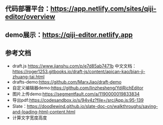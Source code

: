 ## 代码部署平台：https://app.netlify.com/sites/qiji-editor/overview
## demo展示：https://qiji-editor.netlify.app

## 参考文档
- draft.js https://www.jianshu.com/p/e7d85ab7471b 中文文档：https://roger1253.gitbooks.io/draft-js/content/apican-kao/bian-ji-zhuang-tai.html
- drafts-demo:https://github.com/MarxJiao/draft-demo
- 自定义编辑器demo:https://github.com/linzhesheng/YdjRichEditor
- 图片上传demo:https://segmentfault.com/a/1190000019833834
- 导出pdf:https://codesandbox.io/s/94v4z?file=/src/App.js:95-139
- Slate：https://doodlewind.github.io/slate-doc-cn/walkthroughs/saving-and-loading-html-content.html
- 计算文字宽度高度